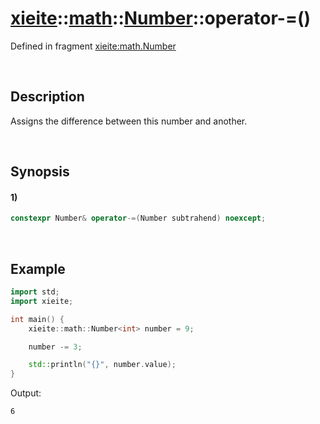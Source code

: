# [xieite](../../../../../xieite.md)\:\:[math](../../../../../math.md)\:\:[Number<Arithmetic>](../../../../number.md)\:\:operator-=\(\)
Defined in fragment [xieite:math.Number](../../../../../../../src/math/number.cpp)

&nbsp;

## Description
Assigns the difference between this number and another.

&nbsp;

## Synopsis
#### 1)
```cpp
constexpr Number& operator-=(Number subtrahend) noexcept;
```

&nbsp;

## Example
```cpp
import std;
import xieite;

int main() {
    xieite::math::Number<int> number = 9;

    number -= 3;

    std::println("{}", number.value);
}
```
Output:
```
6
```
